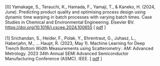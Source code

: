 

#### 
[0] Yamakage, S., Terauchi, K., Hamada, F., Yamaji, T., & Kaneko, H. (2024, June). Predicting product quality and optimising process design using dynamic time warping in batch processes with varying batch times. Case Studies in Chemical and Environmental Engineering. Elsevier BV. https://doi.org/10.1016/j.cscee.2024.100655 [ [pdf](./Manufacturing/paper/0.%20Predicting%20product%20quality%20and%20optimising%20process%20design%20using%20dynamic%20time%20warping%20in%20batch%20processes%20with%20varying%20batch%20times.pdf) ]

#### 
[1] Srichandan, S., Heider, F., Polak, Y., Ehrentraut, G., Juhasz, L., Haberjahn, M., … Haupt, R. (2023, May 1). Machine Learning for Deep Trench Bottom Width Measurements using Scatterometry : AM: Advanced Metrology. 2023 34th Annual SEMI Advanced Semiconductor Manufacturing Conference (ASMC). IEEE. [ [pdf](./Manufacturing/paper/1.%20Machine_Learning_for_Deep_Trench_Bottom_Width_Measurements_using_Scatterometry__AM_Advanced_Metrology.pdf) ]